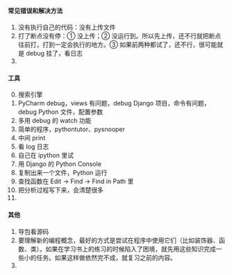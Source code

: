 
#### 常见错误和解决方法  

1. 没有执行自己的代码：没有上传文件  
2. 打了断点没有停：① 没上传；② 没运行到。所以先上传，还不行就把断点往前打，打到一定会执行的地方。③ 如果前两种都试了，还不行，很可能就是 debug 挂了，看日志  
3.   


#### 工具  

0. 搜索引擎  
1. PyCharm debug，views 有问题，debug Django 项目，命令有问题，debug Python 文件，配置参数  
2. 多用 debug 的 watch 功能
3. 简单的程序，pythontutor、pysnooper
4. 中间 print  
5. 看 log 日志  
6. 自己在 ipython 里试  
7. 用 Django 的 Python Console  
8. 复制出来一个文件，Python 运行  
9. 查找函数在 Edit -> Find -> Find in Path 里  
10. 把分析过程写下来，会清楚很多  
11. 


#### 其他  

1. 导包看源码  
2. 要理解新的编程概念，最好的方式是尝试在程序中使用它们（比如装饰器、函数、类）。如果在学习书上的练习的时候陷入了困境，就先用这些知识完成一些小的任务。如果这样做依然完不成，就复习之前的内容。  
3. 



